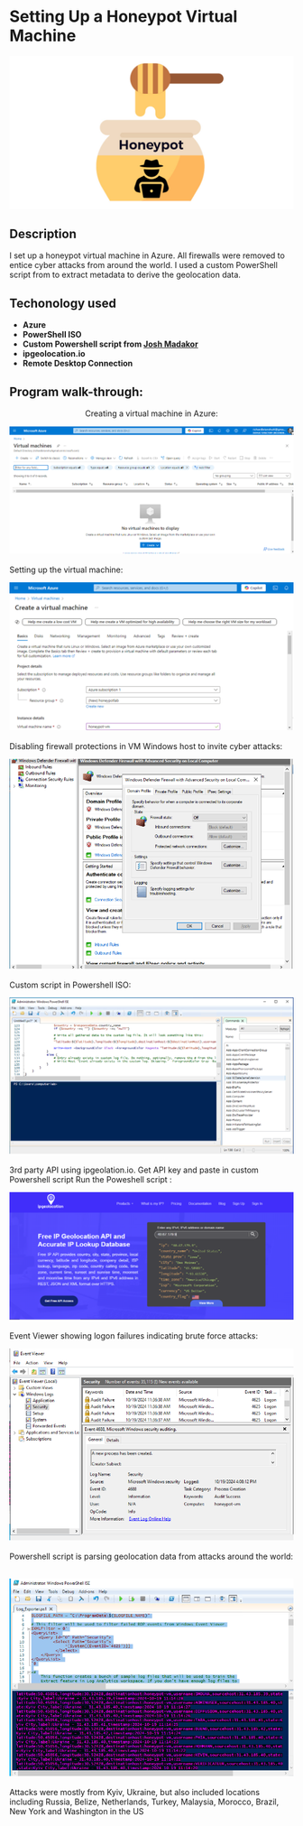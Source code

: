 <h1>Setting Up a Honeypot Virtual Machine </h1>

![](https://github.com/rbrianshutt/honeypot_virtual_machine/blob/main/images/honeypot.png)

<h2>Description</h2>
I set up a honeypot virtual machine in Azure.  All firewalls were removed to entice cyber attacks from around the world. I used a custom PowerShell script from to extract metadata to derive the geolocation data.   
<br />

<h2>Techonology used</h2>

- <b>Azure</b> 
- <b>PowerShell ISO</b>
- <b>Custom Powershell script from [Josh Madakor](https://github.com/joshmadakor1/Sentinel-Lab/blob/main/Custom_Security_Log_Exporter.ps1)</b>
- <b>ipgeolocation.io</b>
- <b>Remote Desktop Connection</b>

<h2>Program walk-through:</h2>

<p align="center">
Creating a virtual machine in Azure:  <br/>
 
![](https://github.com/rbrianshutt/honeypot_virtual_machine/blob/main/images/create_virtual_machine.PNG)
<br />
<br />
Setting up the virtual machine:  <br/>

![](https://github.com/rbrianshutt/honeypot_virtual_machine/blob/main/images/setup_virtual_machine.PNG)
<br />
<br />
Disabling firewall protections in VM Windows host to invite cyber attacks:  <br/>

![](https://github.com/rbrianshutt/honeypot_virtual_machine/blob/main/images/disable_fireware.PNG)
<br />
<br />
Custom script in Powershell ISO:  <br/>

![](https://github.com/rbrianshutt/honeypot_virtual_machine/blob/main/images/script_security_log_powershell.PNG)
<br />
<br />
3rd party API using ipgeolation.io.  Get API key and paste in custom Powershell script  Run the Poweshell script :  <br/>

![](https://github.com/rbrianshutt/honeypot_virtual_machine/blob/main/images/ipgeolocation.PNG)
<br />
<br />
Event Viewer showing logon failures indicating brute force attacks:  <br/>

![](https://github.com/rbrianshutt/honeypot_virtual_machine/blob/main/images/event_viewer.PNG)
<br />
<br />
Powershell script is parsing geolocation data from attacks around the world:
<br/>
<br />

![](https://github.com/rbrianshutt/honeypot_virtual_machine/blob/main/images/powershell_script_parsing_data.PNG)
<br />
<br />
Attacks were mostly from Kyiv, Ukraine, but also included locations including Russia, Belize, Netherlands, Turkey, Malaysia, Morocco, Brazil, New York and Washington in the US

</p>

<!--
 ```diff
- text in red
+ text in green
! text in orange
# text in gray
@@ text in purple (and bold)@@
```
--!>
